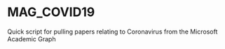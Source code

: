 # MAG_COVID19
Quick script for pulling papers relating to Coronavirus from the Microsoft Academic Graph
